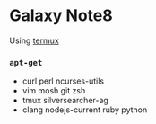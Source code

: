 Galaxy Note8
========
Using [termux](https://termux.com)

### `apt-get`
- curl perl ncurses-utils
- vim mosh git zsh
- tmux silversearcher-ag
- clang nodejs-current ruby python
